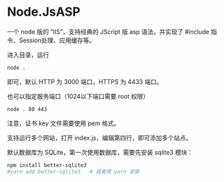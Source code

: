 # Node.JsASP

一个 node 版的 “IIS”，支持经典的 JScript 版 asp 语法，并实现了 #include 指令、Session处理、应用缓存等。

进入目录，运行
``` bash
node .
```
即可，默认 HTTP 为 3000 端口，HTTPS 为 4433 端口。

也可以指定服务端口（1024以下端口需要 root 权限）
``` bash
node . 80 443
```
注意，证书 key 文件需要使用 pem 格式。

支持运行多个网站，打开 index.js，编辑第四行，即可添加多个站点。

默认数据库为 SQLite，第一次使用数据库，需要先安装 sqlite3 模块：
``` bash
npm install better-sqlite3
#yarn add better-sqlite3   # 或者用 yarn 安装
```
